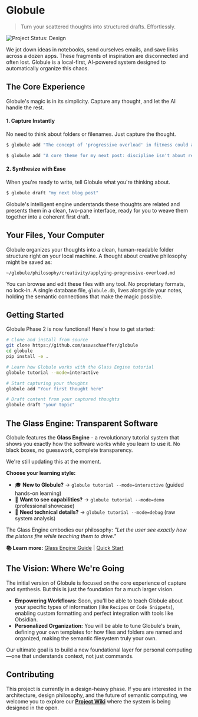 # Globule

> Turn your scattered thoughts into structured drafts. Effortlessly.

![Project Status: Design](https://img.shields.io/badge/status-design-lightgrey)

We jot down ideas in notebooks, send ourselves emails, and save links across a dozen apps. These fragments of inspiration are disconnected and often lost. Globule is a local-first, AI-powered system designed to automatically organize this chaos.

## The Core Experience

Globule's magic is in its simplicity. Capture any thought, and let the AI handle the rest.

#### 1. Capture Instantly

No need to think about folders or filenames. Just capture the thought.

```bash
$ globule add "The concept of 'progressive overload' in fitness could apply to creative stamina."

$ globule add "A core theme for my next post: discipline isn't about restriction, it's about freedom."
```

#### 2. Synthesize with Ease

When you're ready to write, tell Globule what you're thinking about.

```bash
$ globule draft "my next blog post"
```

Globule's intelligent engine understands these thoughts are related and presents them in a clean, two-pane interface, ready for you to weave them together into a coherent first draft.

## Your Files, Your Computer

Globule organizes your thoughts into a clean, human-readable folder structure right on your local machine. A thought about creative philosophy might be saved as:

`~/globule/philosophy/creativity/applying-progressive-overload.md`

You can browse and edit these files with any tool. No proprietary formats, no lock-in. A single database file, `globule.db`, lives alongside your notes, holding the semantic connections that make the magic possible.

## Getting Started

Globule Phase 2 is now functional! Here's how to get started:

```bash
# Clone and install from source
git clone https://github.com/asavschaeffer/globule
cd globule
pip install -e .

# Learn how Globule works with the Glass Engine tutorial
globule tutorial --mode=interactive

# Start capturing your thoughts
globule add "Your first thought here"

# Draft content from your captured thoughts
globule draft "your topic"
```

## The Glass Engine: Transparent Software

Globule features the **Glass Engine** - a revolutionary tutorial system that shows you exactly how the software works while you learn to use it. No black boxes, no guesswork, complete transparency.

We're still updating this at the moment.

**Choose your learning style:**

- 🎓 **New to Globule?** → `globule tutorial --mode=interactive` (guided hands-on learning)
- 🎪 **Want to see capabilities?** → `globule tutorial --mode=demo` (professional showcase)  
- 🔧 **Need technical details?** → `globule tutorial --mode=debug` (raw system analysis)

The Glass Engine embodies our philosophy: *"Let the user see exactly how the pistons fire while teaching them to drive."*

**📚 Learn more:** [Glass Engine Guide](docs/glass-engine-guide.md) | [Quick Start](docs/glass-engine-quick-start.md)

## The Vision: Where We're Going

The initial version of Globule is focused on the core experience of capture and synthesis. But this is just the foundation for a much larger vision.

-   **Empowering Workflows:** Soon, you'll be able to teach Globule about *your* specific types of information (like `Recipes` or `Code Snippets`), enabling custom formatting and perfect integration with tools like Obsidian.
-   **Personalized Organization:** You will be able to tune Globule's brain, defining your own templates for how files and folders are named and organized, making the semantic filesystem truly your own.

Our ultimate goal is to build a new foundational layer for personal computing—one that understands context, not just commands.

## Contributing

This project is currently in a design-heavy phase. If you are interested in the architecture, design philosophy, and the future of semantic computing, we welcome you to explore our **[Project Wiki](https://github.com/asavschaeffer/globule/wiki)** where the system is being designed in the open.